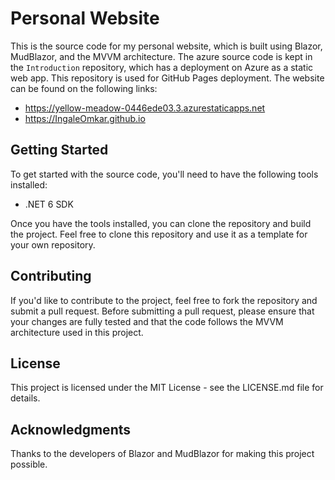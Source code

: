# Personal Website

This is the source code for my personal website, which is built using Blazor, MudBlazor, and the MVVM architecture. The azure source code is kept in the `Introduction` repository, which has a deployment on Azure as a static web app. This repository is used for GitHub Pages deployment. The website can be found on the following links:

- https://yellow-meadow-0446ede03.3.azurestaticapps.net
- https://IngaleOmkar.github.io

## Getting Started

To get started with the source code, you'll need to have the following tools installed:

- .NET 6 SDK

Once you have the tools installed, you can clone the repository and build the project. Feel free to clone this repository and use it as a template for your own repository. 

## Contributing

If you'd like to contribute to the project, feel free to fork the repository and submit a pull request. Before submitting a pull request, please ensure that your changes are fully tested and that the code follows the MVVM architecture used in this project.

## License

This project is licensed under the MIT License - see the LICENSE.md file for details.

## Acknowledgments

Thanks to the developers of Blazor and MudBlazor for making this project possible.
